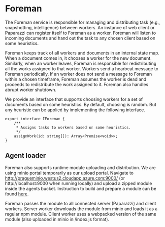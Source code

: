 # Foreman

The Foreman service is responsible for managing and distributing task (e.g., snapshotting, intelligence) between workers. An instance of web client or Paparazzi can register itself to Foreman as a worker. Foreman will listen to incoming documents and hand out the task to any chosen client based on some heuristics.

Foreman keeps track of all workers and documents in an internal state map. When a document comes in, it chooses a worker for the new document. Similarly, when an worker leaves, Foreman is responsible for redistributing all the works assigned to that worker. Workers send a hearbeat message to Foreman periodically. If an worker does not send a message to Foreman within a chosen timeframe, Foreman assumes the worker is dead and proceeds to redistribute the work assigned to it. Foreman also handles abrupt worker shutdown.

We provide an interface that supports choosing workers for a set of documents based on some heuristics. By default, choosing is random. But any heuristic can be applied by implementing the following interface.

```
export interface IForeman {
    /**
     * Assigns tasks to workers based on some heuristics.
     */
    assignWork(id: string[]): Array<Promise<void>>;
}
```

## Agent loader

Foreman also supports runtime module uploading and distribution. We are using minio portal temporarily as our upload portal. Navigate to http://pragueminio.westus2.cloudapp.azure.com:9000/ (or http://localhost:9000 when running locally) and upload a zipped module inside the agents bucket. Instruction to build and prepare a module can be found [here](https://github.com/Microsoft/FluidFramework/tree/main/doc/modules/resume-analytics#module-agent).

Foreman passes the module to all connected server (Paparazzi) and client workers. Server worker downloads the module from minio and loads it as a regular npm module. Client worker uses a webpacked version of the same module (also uploaded in minio in <module-name>/index.js format).
